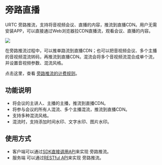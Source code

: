# 旁路直播

URTC 旁路推流，支持将音视频会议、直播的内容，推流到直播CDN。用户无需安装APP，可以直接通过Web浏览器拉CDN直播流，观看会议、直播的内容。

![](/images/sdk/Video/cdnSteaming.png)

在旁路推流过程中，可以推单路流到直播CDN；也可以把音视频会议、多个主播的音视频混流转码，再推流到直播CDN。混流会将多个音视频流混合成单个流，并设置音视频参数、混流风格。

点击这里，查看 [旁路推流的计费规则](urtc/price)。

## 功能说明

 - 将会议的主讲人、主播的主播，推流到直播CDN。 
 - 将参与会议的所有人混流、多个主播混流，推流到直播CDN。 
 - 支持多种混流风格。 
 - 混流时，支持添加时间水印、文字水印、图片水印。

## 使用方式

 - 客户端可以通过[SDK直接调用API](urtc/cdnSteaming/cdnSteaming_SDK)来实现 旁路推流。
 - 服务端 可以通过[RESTful API](urtc/cdnSteaming/cdnSteaming_RESTful)来实现 旁路推流。
